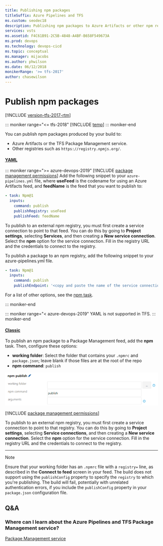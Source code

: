 ```yaml
---
title: Publishing npm packages
titleSuffix: Azure Pipelines and TFS
ms.custom: seodec18
description: Publishing npm packages to Azure Artifacts or other npm registries
services: vsts
ms.assetid: F4C61B91-2C5B-4848-A4BF-B658F549673A
ms.prod: devops
ms.technology: devops-cicd
ms.topic: conceptual
ms.manager: mijacobs
ms.author: phwilson
ms.date: 06/12/2018
monikerRange: '>= tfs-2017'
author: chasewilson
---
```


# Publish npm packages

[!INCLUDE [version-tfs-2017-rtm](../includes/version-tfs-2017-rtm.md)]

::: moniker range="<= tfs-2018"
[!INCLUDE [temp](../includes/concept-rename-note.md)]
::: moniker-end

You can publish npm packages produced by your build to:

* Azure Artifacts or the TFS Package Management service.
* Other registries such as `https://registry.npmjs.org/`.

#### [YAML](#tab/yaml/)
::: moniker range=">= azure-devops-2019"
[!INCLUDE [package management permissions](includes/package-management-permissions-for-yaml-build.md)] Add the following snippet to your `azure-pipelines.yml` file, where **useFeed** is the codename for using an Azure Artifacts feed, and **feedName** is the feed that you want to publish to:

```yaml
- task: Npm@1
  inputs:
    command: publish
    publishRegistry: useFeed
    publishFeed: feedName
```

To publish to an external npm registry, you must first create a service connection to point to that feed. You can do this by going to **Project settings**, selecting **Services**, and then creating a **New service connection**. Select the **npm** option for the service connection. Fill in the registry URL and the credentials to connect to the registry.

To publish a package to an npm registry, add the following snippet to your azure-pipelines.yml file.

```yaml
- task: Npm@1
  inputs:
    command: publish
    publishEndpoint: '<copy and paste the name of the service connection here>'
```

For a list of other options, see the [npm task](../tasks/package/npm.md).

::: moniker-end

::: moniker range="< azure-devops-2019"
YAML is not supported in TFS.
::: moniker-end

#### [Classic](#tab/classic/)
To publish an npm package to a Package Management feed, add the **npm** task. Then, configure these options:

- **working folder**: Select the folder that contains your `.npmrc` and `package.json`; leave blank if those files are at the root of the repo
- **npm command**: `publish`

![Azure Pipelines npm publish task configuration](media/npm/team-build-npm-publish.png)

[!INCLUDE [package management permissions](includes/package-management-permissions-for-web-build.md)]

To publish to an external npm registry, you must first create a service connection to point to that registry. You can do this by going to **Project settings**, selecting **Service connections**, and then creating a **New service connection**. Select the **npm** option for the service connection. Fill in the registry URL and the credentials to connect to the registry.

* * *
> [!NOTE]
> Ensure that your working folder has an `.npmrc` file with a `registry=` line, as described in the **Connect to feed** screen in your feed. The build does not support using the `publishConfig` property to specify the `registry` to which you're publishing. The build will fail, potentially with unrelated authentication errors, if you include the `publishConfig` property in your `package.json` configuration file.

## Q&A

### Where can I learn about the Azure Pipelines and TFS Package Management service?

[Package Management service](../../artifacts/index.yml) 
